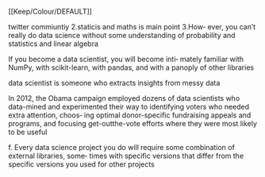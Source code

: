 [[Keep/Colour/DEFAULT]] 

twitter commiuntiy
2.staticis and maths is main point
3.How‐
ever, you can’t really do data science without some understanding of probability and
statistics and linear algebra

If you become a data scientist, you will become inti‐
mately familiar with NumPy, with scikit-learn, with pandas, and with a panoply of
other libraries

data scientist is
someone who extracts insights from messy data

In 2012, the Obama campaign employed dozens of data scientists who data-mined
and experimented their way to identifying voters who needed extra attention, choos‐
ing optimal donor-specific fundraising appeals and programs, and focusing get-outthe-vote efforts where they were most likely to be useful

f. Every
data science project you do will require some combination of external libraries, some‐
times with specific versions that differ from the specific versions you used for other
projects
